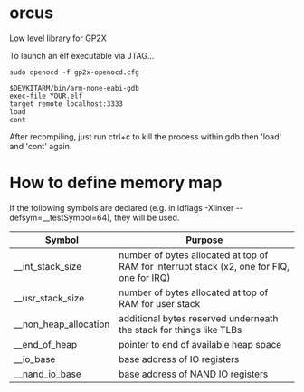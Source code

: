 # orcus
Low level library for GP2X

To launch an elf executable via JTAG...
<pre><code>sudo openocd -f gp2x-openocd.cfg

$DEVKITARM/bin/arm-none-eabi-gdb
exec-file YOUR.elf
target remote localhost:3333
load
cont
</code></pre>

After recompiling, just run ctrl+c to kill the process within gdb then 'load' and 'cont' again.

# How to define memory map

If the following symbols are declared (e.g. in ldflags -Xlinker --defsym=__testSymbol=64), they will be used.

| Symbol | Purpose |
| --- | --- |
| __int_stack_size | number of bytes allocated at top of RAM for interrupt stack (x2, one for FIQ, one for IRQ) |
| __usr_stack_size | number of bytes allocated at top of RAM for user stack |
| __non_heap_allocation | additional bytes reserved underneath the stack for things like TLBs |
| __end_of_heap | pointer to end of available heap space |
| __io_base | base address of IO registers |
| __nand_io_base | base address of NAND IO registers |
